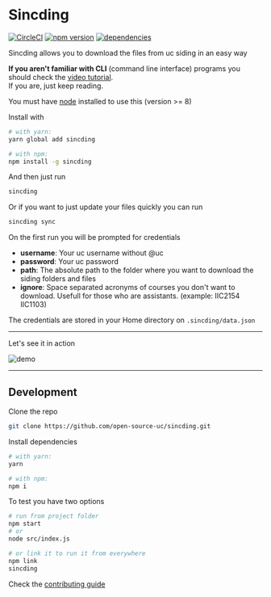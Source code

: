 # Sincding

[![CircleCI](https://circleci.com/gh/open-source-uc/sincding.svg?style=svg)](https://circleci.com/gh/open-source-uc/sincding)
[![npm version](https://badge.fury.io/js/sincding.svg)](https://badge.fury.io/js/sincding)
[![dependencies](https://david-dm.org/open-source-uc/sincding.svg)](https://david-dm.org/open-source-uc/sincding)

Sincding allows you to download the files from uc siding in an easy way

**If you aren't familiar with CLI** (command line interface) programs you should check the [video tutorial](https://github.com/open-source-uc/sincding/blob/assets/tutorial.mp4).  
If you are, just keep reading.

You must have [node](https://nodejs.org) installed to use this (version >= 8)

Install with
```bash
# with yarn:
yarn global add sincding

# with npm:
npm install -g sincding
```

And then just run
```bash
sincding
```

Or if you want to just update your files quickly you can run
```bash
sincding sync
```

On the first run you will be prompted for credentials
- **username**: Your uc username without @uc
- **password**: Your uc password
- **path**: The absolute path to the folder where you want to download the siding folders and files
- **ignore**: Space separated acronyms of courses you don't want to download. Usefull for those who are assistants. (example: IIC2154 IIC1103)

The credentials are stored in your Home directory on `.sincding/data.json`

***

Let's see it in action

![demo](https://github.com/open-source-uc/sincding/blob/assets/demo.gif)

***

## Development

Clone the repo
```bash
git clone https://github.com/open-source-uc/sincding.git
```

Install dependencies
```bash
# with yarn:
yarn

# with npm:
npm i
```

To test you have two options
```bash
# run from project folder
npm start
# or
node src/index.js

# or link it to run it from everywhere
npm link
sincding
```

Check the [contributing guide](https://github.com/open-source-uc/sincding/blob/dev/CONTRIBUTING.md)
